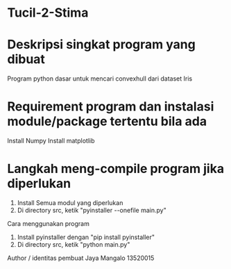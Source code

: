 # Tucil-2-Stima

# Deskripsi singkat program yang dibuat
Program python dasar untuk mencari convexhull dari dataset Iris

# Requirement program dan instalasi module/package tertentu bila ada
Install Numpy
Install matplotlib

# Langkah meng-compile program jika diperlukan
1. Install Semua modul yang diperlukan
2. Di directory src, ketik "pyinstaller --onefile main.py"

Cara menggunakan program
1. Install pyinstaller dengan "pip install pyinstaller"
2. Di directory src, ketik "python main.py"

Author / identitas pembuat
Jaya Mangalo 13520015
